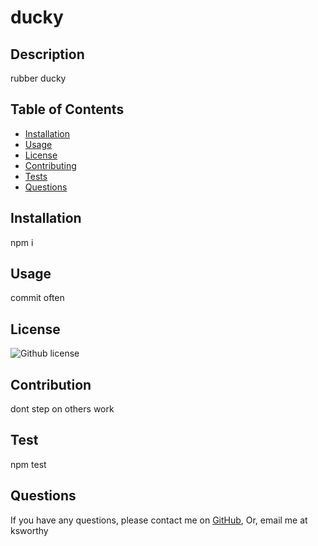 # ducky

  ## Description
  rubber ducky

  ## Table of Contents

  * [Installation](#Installation)
  * [Usage](#usage)
  * [License](#License)
  * [Contributing](#Contribution)
  * [Tests](#Test)
  * [Questions](#Questions)

  ## Installation

  npm i

  ## Usage
  commit often

  ## License

![Github license](https://img.shields.io/badge/license-MIT-blue.svg)

  ## Contribution
  dont step on others work

  ## Test

  npm test

  ## Questions
  If you have any questions, please contact me on [GitHub](http://github.com/oksimone), Or, email me at ksworthy
